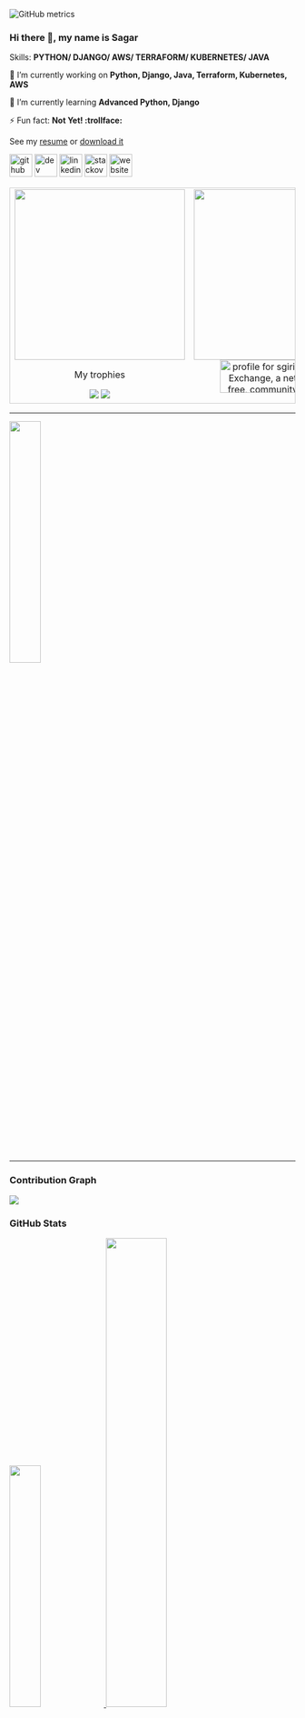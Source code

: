 ![GitHub metrics](https://metrics.lecoq.io/girisagar46)


### Hi there 👋, my name is Sagar

Skills: __PYTHON/ DJANGO/ AWS/ TERRAFORM/ KUBERNETES/ JAVA__

🔭 I’m currently working on __Python, Django, Java, Terraform, Kubernetes, AWS__

🌱 I’m currently learning __Advanced Python, Django__

⚡ Fun fact: __Not Yet! :trollface:__

See my [resume](https://github.com/girisagar46/girisagar46/blob/master/Resume_Sagar_Giri_2022_April.pdf) or [download it](https://raw.githubusercontent.com/girisagar46/girisagar46/master/Resume_Sagar_Giri_2022_April.pdf)

[<img src='https://cdn.jsdelivr.net/npm/simple-icons@3.0.1/icons/github.svg' alt='github' height='40'>](https://github.com/girisagar46)  [<img src='https://cdn.jsdelivr.net/npm/simple-icons@3.0.1/icons/dev-dot-to.svg' alt='dev' height='40'>](https://dev.to/https://dev.to/girisagar46)  [<img src='https://cdn.jsdelivr.net/npm/simple-icons@3.0.1/icons/linkedin.svg' alt='linkedin' height='40'>](https://www.linkedin.com/in/https://www.linkedin.com/in/girisagar46//)  [<img src='https://cdn.jsdelivr.net/npm/simple-icons@3.0.1/icons/stackoverflow.svg' alt='stackoverflow' height='40'>](https://stackoverflow.com/users/4494547/sgiri)  [<img src='https://cdn.jsdelivr.net/npm/simple-icons@3.0.1/icons/icloud.svg' alt='website' height='40'>](https://sagargiri.com/)  

<!--
![Github stats](https://github-readme-stats.vercel.app/api?username=girisagar46&show_icons=true)![Profile views](https://gpvc.arturio.dev/girisagar46)  
<img src="https://wakatime.com/share/@girisagar46/9e2dcaec-ba40-4697-9a36-0e00e2aba570.svg" height="350px" width="450px">
--!>

<table style="border: 1px solid #CCC; border-collapse: collapse;">
  <tbody style="border: none;">
    <tr valign="top">
      <td width="50%" align="center" style="border: none;">
        <img height="300px" src="https://github-readme-stats.vercel.app/api?username=girisagar46&show_icons=true">
        
        <p>My trophies</p>
        <img src="https://github-profile-trophy.vercel.app/?username=girisagar46">
        <img src="https://gpvc.arturio.dev/girisagar46">
      </td>
      <td width="50%" align="center" style="border: none;">
        <img height="300px" src="https://wakatime.com/share/@girisagar46/7ccc3594-6732-45bf-8448-234d8bc46d11.svg">
        <a href="https://stackexchange.com/users/5684581"><img src="https://stackexchange.com/users/flair/5684581.png" width="208" height="58" alt="profile for sgiri on Stack Exchange, a network of free, community-driven Q&amp;A sites" title="profile for sgiri on Stack Exchange, a network of free, community-driven Q&amp;A sites"></a>
      </td>
    </tr>
  </tbody>
</table>

<hr>
<img width="33%" src="https://cr-ss-service.azurewebsites.net/api/ScreenShot?widget=summary&username=girisagar46" />

<hr>

<h3> Contribution Graph </h3>

<img src="https://activity-graph.herokuapp.com/graph?username=girisagar46" />



<h3> GitHub Stats </h3>

<a href="https://github.com/girisagar46/girisagar46">
  <img width="33%" src="https://github-readme-stats-eight-theta.vercel.app/api/top-langs/?username=girisagar46&layout=compact&langs_count=8&theme=dark"/>
  <img  width="46%" src="https://github-readme-streak-stats.herokuapp.com/?user=girisagar46&show_icons=true&locale=en&layout=demo&theme=dark&hide_border=true&count_private=true" />
</a>
